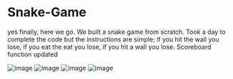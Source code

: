 # Snake-Game
yes finally, here we go. We built a snake game from scratch. Took a day to complete the code but the instructions are simple; if you hit the wall you lose, if you eat the eat you lose, if you hit a wall you lose.
Scoreboard function updated

![image](https://github.com/user-attachments/assets/eb8429cc-96f2-4440-93dc-e34982b0e228)
![image](https://github.com/user-attachments/assets/a80db5a9-c376-4de9-87c3-ab002e6b5cb3)
![image](https://github.com/user-attachments/assets/573df394-c668-4b54-846f-ae32cafb8c4d)
![image](https://github.com/user-attachments/assets/10f61d02-d429-4de8-8125-78ce356b9250)





